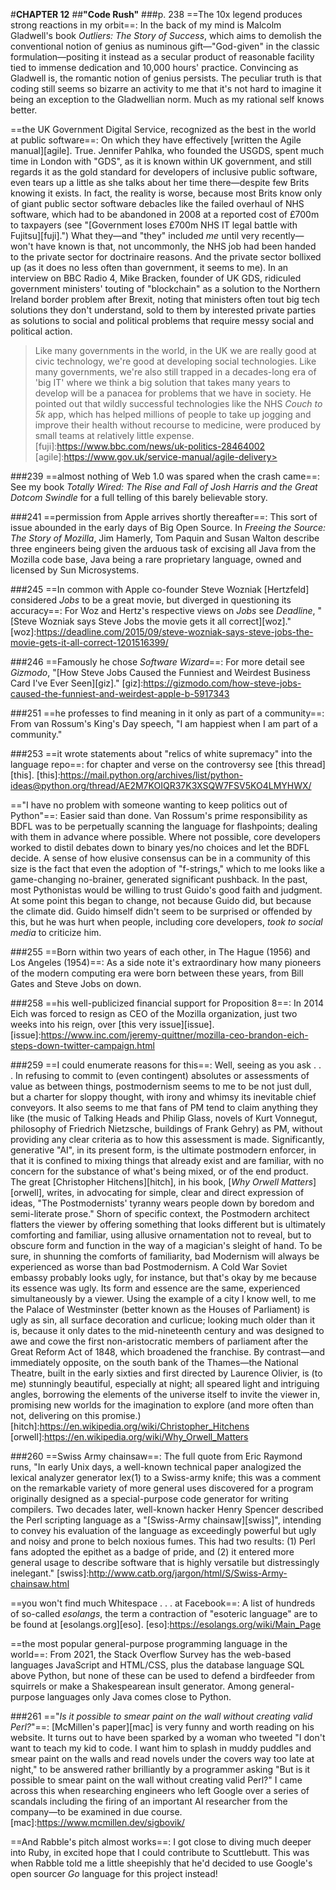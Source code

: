 #**CHAPTER 12**
##**"Code Rush"**
###p. 238
==The 10x legend produces strong reactions in my orbit==:
In the back of my mind is Malcolm Gladwell's book *Outliers: The Story of
Success*, which aims to demolish the conventional notion of genius as
numinous gift—"God-given" in the classic formulation—positing it
instead as a secular product of reasonable facility tied to immense
dedication and 10,000 hours' practice. Convincing as Gladwell is, the
romantic notion of genius persists. The peculiar truth is that coding
still seems so bizarre an activity to me that it's not hard to imagine
it being an exception to the Gladwellian norm. Much as my rational self
knows better.

==the UK Government Digital Service, recognized as the best in
the world at public software==:
On which they have effectively [written the Agile manual][agile]. True. Jennifer Pahlka, who founded the USGDS, spent much time in London with "GDS", as it is known within UK
government, and still regards it as the gold standard for developers of
inclusive public software, even tears up a little as she talks about her time there—despite few Brits knowing it exists. In
fact, the reality is worse, because most Brits know only of giant public
sector software debacles like the failed overhaul of NHS software, which
had to be abandoned in 2008 at a reported cost of £700m to taxpayers
(see "[Government loses £700m NHS IT legal battle with Fujitsu][fuji].") What they—and
"they" included *me* until very recently—won't have known is that,
not uncommonly, the NHS job had been handed to the private sector for
doctrinaire reasons. And the private sector bollixed up (as it does no
less often than government, it seems to me). In an interview on
BBC Radio 4, Mike Bracken, founder of UK GDS, ridiculed government
ministers' touting of "blockchain" as a solution to the Northern
Ireland border problem after Brexit, noting that ministers often tout
big tech solutions they don't understand, sold to them by interested
private parties as solutions to social and political problems that
require messy social and political action.
>Like many governments in the world, in the UK we are really good at civic technology, we're good at
developing social technologies. Like many governments, we're also
still trapped in a decades-long era of 'big IT' where we think a big
solution that takes many years to develop will be a panacea for problems
that we have in society.
He pointed out that wildly successful technologies like the NHS *Couch to 5k* app, which has helped millions of people to take up jogging and improve their health without recourse to medicine, were produced by small teams at relatively little expense.
[fuji]:https://www.bbc.com/news/uk-politics-28464002
[agile]:https://www.gov.uk/service-manual/agile-delivery>

###239
==almost nothing of Web 1.0 was spared when the crash came==:
See my book *Totally Wired: The Rise and Fall of Josh Harris and the
Great Dotcom Swindle* for a full telling of this barely believable story.

###241
==permission from Apple arrives shortly thereafter==:
This sort of issue abounded in the early days of Big Open Source. In *Freeing the
Source: The Story of Mozilla*, Jim Hamerly, Tom Paquin and Susan Walton
describe three engineers being given the arduous task of excising all
Java from the Mozilla code base, Java being a rare proprietary language,
owned and licensed by Sun Microsystems.

###245
==In common with Apple co-founder Steve Wozniak \[Hertzfeld\] considered
*Jobs* to be a great movie, but diverged in questioning its accuracy==:
For Woz and Hertz's respective views on *Jobs* see *Deadline*, "[Steve
Wozniak says Steve Jobs the movie gets it all correct][woz]."
[woz]:https://deadline.com/2015/09/steve-wozniak-says-steve-jobs-the-movie-gets-it-all-correct-1201516399/

###246
==Famously he chose *Software Wizard*==:
For more detail see *Gizmodo*, "[How Steve Jobs Caused the Funniest and Weirdest Business
Card I've Ever Seen][giz]."
[giz]:https://gizmodo.com/how-steve-jobs-caused-the-funniest-and-weirdest-apple-b-5917343

###251
==he professes to find meaning in it only as part of a
community==:
From van Rossum's King's Day speech, "I am happiest when I am part
of a community."

###253
==it wrote statements about "relics of white supremacy" into the
language repo==:
for chapter and verse on the controversy see [this thread][this].
[this]:https://mail.python.org/archives/list/python-ideas@python.org/thread/AE2M7KOIQR37K3XSQW7FSV5KO4LMYHWX/

=="I have no problem with someone wanting to keep politics out
of Python"==:
Easier said than done. Van Rossum's prime responsibility
as BDFL was to be perpetually scanning the language for flashpoints;
dealing with them in advance where possible. Where not possible, core
developers worked to distil debates down to binary yes/no choices and
let the BDFL decide. A sense of how elusive consensus can be in a
community of this size is the fact that even the adoption of
"f-strings," which to me looks like a game-changing no-brainer,
generated significant pushback. In the past, most Pythonistas would be
willing to trust Guido's good faith and judgment. At some point this
began to change, not because Guido did, but because the climate did.
Guido himself didn't seem to be surprised or offended by this, but he
was hurt when people, including core developers, *took to social media*
to criticize him.

###255
==Born within two years of each other, in The Hague (1956) and
Los Angeles (1954)==:
As a side note it's extraordinary how many pioneers of the modern computing era were born between these years, from Bill
Gates and Steve Jobs on down.

###258
==his well-publicized financial support for Proposition 8==:
In 2014 Eich was forced to resign as CEO of the Mozilla organization, just
two weeks into his reign, over [this very issue][issue].
[issue]:https://www.inc.com/jeremy-quittner/mozilla-ceo-brandon-eich-steps-down-twitter-campaign.html

###259
==I could enumerate reasons for this==:
Well, seeing as you ask . . . In refusing to commit to (even contingent) absolutes or assessments
of value as between things, postmodernism seems to me to be not just
dull, but a charter for sloppy thought, with irony and whimsy its
inevitable chief conveyors. It also seems to me that fans of PM tend to
claim anything they like (the music of Talking Heads and Philip Glass,
novels of Kurt Vonnegut, philosophy of Friedrich Nietzsche, buildings of
Frank Gehry) as PM, without providing any clear criteria as to how this
assessment is made. Significantly, generative "AI", in its present form,
is the ultimate postmodern enforcer, in that it is confined to mixing
things that already exist and are familiar, with no concern for the
substance of what's being mixed, or of the end product. The great
[Christopher Hitchens][hitch], in his book, [*Why Orwell
Matters*][orwell], writes, in advocating for simple, clear and direct expression of ideas,
"The Postmodernists' tyranny wears people down by boredom and
semi-literate prose." Shorn of specific context, the Postmodern
architect flatters the viewer by offering something that looks different
but is ultimately comforting and familiar, using allusive ornamentation
not to reveal, but to obscure form and function in the way of a
magician's sleight of hand. To be sure, in shunning the comforts of
familiarity, bad Modernism will always be experienced as worse than bad
Postmodernism. A Cold War Soviet embassy probably looks ugly, for
instance, but that's okay by me because its essence was ugly. Its form
and essence are the same, experienced simultaneously by a viewer. Using
the example of a city I know well, to me the Palace of Westminster
(better known as the Houses of Parliament) is ugly as sin, all surface
decoration and curlicue; looking much older than it is, because it only
dates to the mid-nineteenth century and was designed to awe and cowe the
first non-aristocratic members of parliament after the Great Reform Act
of 1848, which broadened the franchise. By contrast—and immediately
opposite, on the south bank of the Thames—the National Theatre, built
in the early sixties and first directed by Laurence Olivier, is (to me)
stunningly beautiful, especially at night; all speared light and
intriguing angles, borrowing the elements of the universe itself to
invite the viewer in, promising new worlds for the imagination to
explore (and more often than not, delivering on this promise.)
[hitch]:https://en.wikipedia.org/wiki/Christopher_Hitchens
[orwell]:https://en.wikipedia.org/wiki/Why_Orwell_Matters

###260
==Swiss Army chainsaw==:
The full quote from Eric Raymond runs, "In early Unix days, a well-known technical paper analogized the lexical
analyzer generator lex(1) to a Swiss-army knife; this was a comment on
the remarkable variety of more general uses discovered for a program
originally designed as a special-purpose code generator for writing
compilers. Two decades later, well-known hacker Henry Spencer described
the Perl scripting language as a "[Swiss-Army chainsaw][swiss]", intending to
convey his evaluation of the language as exceedingly powerful but ugly
and noisy and prone to belch noxious fumes. This had two results: (1)
Perl fans adopted the epithet as a badge of pride, and (2) it entered
more general usage to describe software that is highly versatile but
distressingly inelegant."
[swiss]:http://www.catb.org/jargon/html/S/Swiss-Army-chainsaw.html

==you won't find much Whitespace . . . at Facebook==:
A list of hundreds of so-called *esolangs*, the term a contraction of "esoteric
language" are to be found at [esolangs.org][eso].
[eso]:https://esolangs.org/wiki/Main_Page

==the most popular general-purpose programming language in the
world==:
From 2021, the Stack Overflow Survey has the web-based
languages JavaScript and HTML/CSS, plus the database language SQL above
Python, but none of these can be used to defend a birdfeeder from
squirrels or make a Shakespearean insult generator. Among
general-purpose languages only Java comes close to Python.

###261
=="*Is it possible to smear paint on the wall without creating
valid Perl?*"==:
[McMillen's paper][mac] is very funny and worth reading on his website. It turns out to have been sparked by a woman who tweeted "I don't want to teach my kid to code. I want him to splash in muddy
puddles and smear paint on the walls and read novels under the covers
way too late at night," to be answered rather brilliantly by a
programmer asking "But is it possible to smear paint on the wall
without creating valid Perl?" I came across this when researching
engineers who left Google over a series of scandals including the firing
of an important AI researcher from the company—to be examined in due course.
[mac]:https://www.mcmillen.dev/sigbovik/

==And Rabble's pitch almost works==:
I got close to diving much deeper into Ruby, in excited hope that I could contribute to
Scuttlebutt. This was when Rabble told me a little sheepishly that he'd
decided to use Google's open sourcer *Go* language for this project
instead!
